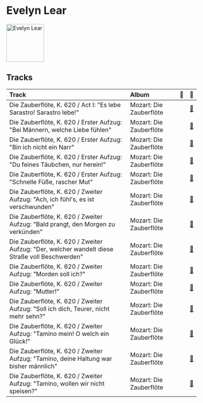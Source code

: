 
# Evelyn Lear


<img src="https://i.scdn.co/image/baaf2c9edf58c6634088872c50ce7cfef6fde47c" alt="Evelyn Lear" width="100" />

## Tracks

| Track                                                                                          | Album                   | 💚   | 🔗                                                          |
|:-----------------------------------------------------------------------------------------------|:------------------------|:----|:-----------------------------------------------------------|
| Die Zauberflöte, K. 620 / Act I: "Es lebe Sarastro! Sarastro lebe!"                            | Mozart: Die Zauberflöte |     | [🔗](https://open.spotify.com/track/6fCXQlDMadHCMIGWZE1Qti) |
| Die Zauberflöte, K. 620 / Erster Aufzug: "Bei Männern, welche Liebe fühlen"                    | Mozart: Die Zauberflöte |     | [🔗](https://open.spotify.com/track/6NbyFaSCg0qYJmpKe2jFcB) |
| Die Zauberflöte, K. 620 / Erster Aufzug: "Bin ich nicht ein Narr"                              | Mozart: Die Zauberflöte |     | [🔗](https://open.spotify.com/track/5AFVoBrUEyKfs6xEx3olBz) |
| Die Zauberflöte, K. 620 / Erster Aufzug: "Du feines Täubchen, nur herein!"                     | Mozart: Die Zauberflöte |     | [🔗](https://open.spotify.com/track/2Ygtr4evH1mv8yg8Pmzd4U) |
| Die Zauberflöte, K. 620 / Erster Aufzug: "Schnelle Füße, rascher Mut"                          | Mozart: Die Zauberflöte |     | [🔗](https://open.spotify.com/track/3mP5AFNt4j2eTpqC7LhqE9) |
| Die Zauberflöte, K. 620 / Zweiter Aufzug: "Ach, ich fühl's, es ist verschwunden"               | Mozart: Die Zauberflöte |     | [🔗](https://open.spotify.com/track/0UyzTButLUd9RfdT4KVwDA) |
| Die Zauberflöte, K. 620 / Zweiter Aufzug: "Bald prangt, den Morgen zu verkünden"               | Mozart: Die Zauberflöte |     | [🔗](https://open.spotify.com/track/4nNFH3qkAKqKu4onL0WfdA) |
| Die Zauberflöte, K. 620 / Zweiter Aufzug: "Der, welcher wandelt diese Straße voll Beschwerden" | Mozart: Die Zauberflöte |     | [🔗](https://open.spotify.com/track/2LmbFYhGstRgUTBLdwhUJb) |
| Die Zauberflöte, K. 620 / Zweiter Aufzug: "Morden soll ich?"                                   | Mozart: Die Zauberflöte |     | [🔗](https://open.spotify.com/track/6wBhnj5NAWJRdQfVXYVjqC) |
| Die Zauberflöte, K. 620 / Zweiter Aufzug: "Mutter!"                                            | Mozart: Die Zauberflöte |     | [🔗](https://open.spotify.com/track/7pRsXVObC51fgF4JxhodNn) |
| Die Zauberflöte, K. 620 / Zweiter Aufzug: "Soll ich dich, Teurer, nicht mehr sehn?"            | Mozart: Die Zauberflöte |     | [🔗](https://open.spotify.com/track/08a6XBrd5fYUMAiQie6zf0) |
| Die Zauberflöte, K. 620 / Zweiter Aufzug: "Tamino mein! O welch ein Glück!"                    | Mozart: Die Zauberflöte |     | [🔗](https://open.spotify.com/track/3jgBs8lMydQX82yg76OPpi) |
| Die Zauberflöte, K. 620 / Zweiter Aufzug: "Tamino, deine Haltung war bisher männlich"          | Mozart: Die Zauberflöte |     | [🔗](https://open.spotify.com/track/5D4eLp0aeytUbQJQFqeOfg) |
| Die Zauberflöte, K. 620 / Zweiter Aufzug: "Tamino, wollen wir nicht speisen?"                  | Mozart: Die Zauberflöte |     | [🔗](https://open.spotify.com/track/3daj67eRJgFmyrKaRXiODy) |